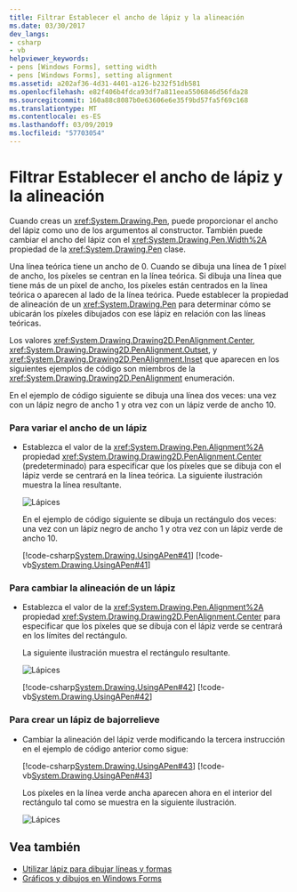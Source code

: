 ```yaml
---
title: Filtrar Establecer el ancho de lápiz y la alineación
ms.date: 03/30/2017
dev_langs:
- csharp
- vb
helpviewer_keywords:
- pens [Windows Forms], setting width
- pens [Windows Forms], setting alignment
ms.assetid: a202af36-4d31-4401-a126-b232f51db581
ms.openlocfilehash: e82f406b4fdca93df7a811eea5506846d56fda28
ms.sourcegitcommit: 160a88c8087b0e63606e6e35f9bd57fa5f69c168
ms.translationtype: MT
ms.contentlocale: es-ES
ms.lasthandoff: 03/09/2019
ms.locfileid: "57703054"
---
```

# <a name="how-to-set-pen-width-and-alignment"></a>Filtrar Establecer el ancho de lápiz y la alineación
Cuando creas un <xref:System.Drawing.Pen>, puede proporcionar el ancho del lápiz como uno de los argumentos al constructor. También puede cambiar el ancho del lápiz con el <xref:System.Drawing.Pen.Width%2A> propiedad de la <xref:System.Drawing.Pen> clase.  
  
 Una línea teórica tiene un ancho de 0. Cuando se dibuja una línea de 1 píxel de ancho, los píxeles se centran en la línea teórica. Si dibuja una línea que tiene más de un píxel de ancho, los píxeles están centrados en la línea teórica o aparecen al lado de la línea teórica. Puede establecer la propiedad de alineación de un <xref:System.Drawing.Pen> para determinar cómo se ubicarán los píxeles dibujados con ese lápiz en relación con las líneas teóricas.  
  
 Los valores <xref:System.Drawing.Drawing2D.PenAlignment.Center>, <xref:System.Drawing.Drawing2D.PenAlignment.Outset>, y <xref:System.Drawing.Drawing2D.PenAlignment.Inset> que aparecen en los siguientes ejemplos de código son miembros de la <xref:System.Drawing.Drawing2D.PenAlignment> enumeración.  
  
 En el ejemplo de código siguiente se dibuja una línea dos veces: una vez con un lápiz negro de ancho 1 y otra vez con un lápiz verde de ancho 10.  
  
### <a name="to-vary-the-width-of-a-pen"></a>Para variar el ancho de un lápiz  
  
-   Establezca el valor de la <xref:System.Drawing.Pen.Alignment%2A> propiedad <xref:System.Drawing.Drawing2D.PenAlignment.Center> (predeterminado) para especificar que los píxeles que se dibuja con el lápiz verde se centrará en la línea teórica. La siguiente ilustración muestra la línea resultante.  
  
     ![Lápices](./media/pens1a.gif "pens1A")  
  
     En el ejemplo de código siguiente se dibuja un rectángulo dos veces: una vez con un lápiz negro de ancho 1 y otra vez con un lápiz verde de ancho 10.  
  
     [!code-csharp[System.Drawing.UsingAPen#41](~/samples/snippets/csharp/VS_Snippets_Winforms/System.Drawing.UsingAPen/CS/Class1.cs#41)]
     [!code-vb[System.Drawing.UsingAPen#41](~/samples/snippets/visualbasic/VS_Snippets_Winforms/System.Drawing.UsingAPen/VB/Class1.vb#41)]  
  
### <a name="to-change-the-alignment-of-a-pen"></a>Para cambiar la alineación de un lápiz  
  
-   Establezca el valor de la <xref:System.Drawing.Pen.Alignment%2A> propiedad <xref:System.Drawing.Drawing2D.PenAlignment.Center> para especificar que los píxeles que se dibuja con el lápiz verde se centrará en los límites del rectángulo.  
  
     La siguiente ilustración muestra el rectángulo resultante.  
  
     ![Lápices](./media/pens2.gif "pens2")  
  
     [!code-csharp[System.Drawing.UsingAPen#42](~/samples/snippets/csharp/VS_Snippets_Winforms/System.Drawing.UsingAPen/CS/Class1.cs#42)]
     [!code-vb[System.Drawing.UsingAPen#42](~/samples/snippets/visualbasic/VS_Snippets_Winforms/System.Drawing.UsingAPen/VB/Class1.vb#42)]  
  
### <a name="to-create-an-inset-pen"></a>Para crear un lápiz de bajorrelieve  
  
-   Cambiar la alineación del lápiz verde modificando la tercera instrucción en el ejemplo de código anterior como sigue:  
  
     [!code-csharp[System.Drawing.UsingAPen#43](~/samples/snippets/csharp/VS_Snippets_Winforms/System.Drawing.UsingAPen/CS/Class1.cs#43)]
     [!code-vb[System.Drawing.UsingAPen#43](~/samples/snippets/visualbasic/VS_Snippets_Winforms/System.Drawing.UsingAPen/VB/Class1.vb#43)]  
  
     Los píxeles en la línea verde ancha aparecen ahora en el interior del rectángulo tal como se muestra en la siguiente ilustración.  
  
     ![Lápices](./media/pens3.gif "pens3")  
  
## <a name="see-also"></a>Vea también
- [Utilizar lápiz para dibujar líneas y formas](using-a-pen-to-draw-lines-and-shapes.md)
- [Gráficos y dibujos en Windows Forms](graphics-and-drawing-in-windows-forms.md)
